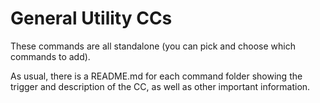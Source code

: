 # General Utility CCs
These commands are all standalone (you can pick and choose which commands to add).

As usual, there is a README.md for each command folder showing the trigger and description of the CC, as well as other important information.